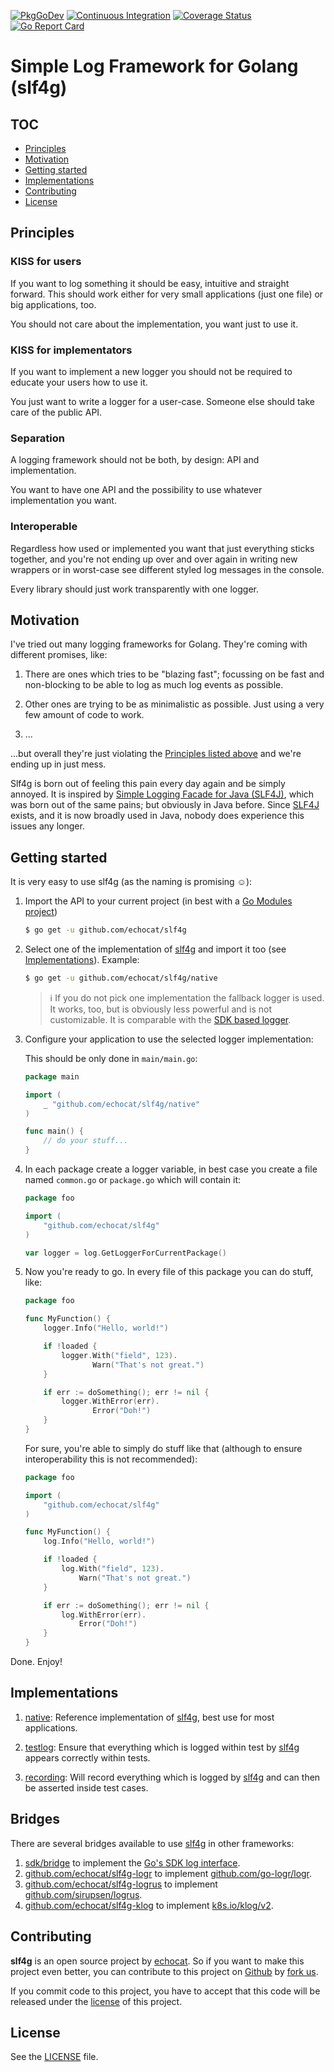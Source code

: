 [![PkgGoDev](https://pkg.go.dev/badge/github.com/echocat/slf4g)](https://pkg.go.dev/github.com/echocat/slf4g)
[![Continuous Integration](https://github.com/echocat/slf4g/workflows/Continuous%20Integration/badge.svg)](https://github.com/echocat/slf4g/actions?query=workflow%3A%22Continuous+Integration%22)
[![Coverage Status](https://coveralls.io/repos/github/echocat/slf4g/badge.svg?branch=main)](https://coveralls.io/github/echocat/slf4g?branch=main)
[![Go Report Card](https://goreportcard.com/badge/github.com/echocat/slf4g)](https://goreportcard.com/report/github.com/echocat/slf4g)

# Simple Log Framework for Golang (slf4g)

## TOC

* [Principles](#principles)
* [Motivation](#motivation)
* [Getting started](#getting-started)
* [Implementations](#implementations)
* [Contributing](#contributing)
* [License](#license)

## Principles

### KISS for users

If you want to log something it should be easy, intuitive and straight forward. This should work either for very small applications (just one file) or big applications, too.

You should not care about the implementation, you want just to use it.

### KISS for implementators

If you want to implement a new logger you should not be required to educate your users how to use it.

You just want to write a logger for a user-case. Someone else should take care of the public API.

### Separation

A logging framework should not be both, by design: API and implementation.

You want to have one API and the possibility to use whatever implementation you want.

### Interoperable

Regardless how used or implemented you want that just everything sticks together, and you're not ending up over and over again in writing new wrappers or in worst-case see different styled log messages in the console.

Every library should just work transparently with one logger.

## Motivation

I've tried out many logging frameworks for Golang. They're coming with different promises, like:

1. There are ones which tries to be "blazing fast"; focussing on be fast and non-blocking to be able to log as much log events as possible.

2. Other ones are trying to be as minimalistic as possible. Just using a very few amount of code to work.

3. ...

...but overall they're just violating the [Principles listed above](#principles) and we're ending up in just mess.

Slf4g is born out of feeling this pain every day again and be simply annoyed. It is inspired by [Simple Logging Facade for Java (SLF4J)](http://www.slf4j.org/), which was born out of the same pains; but obviously in Java before. Since [SLF4J](http://www.slf4j.org/) exists, and it is now broadly used in Java, nobody does experience this issues any longer.

## Getting started

It is very easy to use slf4g (as the naming is promising ☺️):

1. Import the API to your current project (in best with a [Go Modules project](https://blog.golang.org/using-go-modules))
    ```bash
    $ go get -u github.com/echocat/slf4g
    ```

2. Select one of the implementation of [slf4g](https://github.com/echocat/slf4g) and import it too (see [Implementations](#implementations)). Example:

    ```bash
    $ go get -u github.com/echocat/slf4g/native
    ```

   > ℹ️ If you do not pick one implementation the fallback logger is used. It works, too, but is obviously less powerful and is not customizable. It is comparable with the [SDK based logger](https://pkg.go.dev/log).

3. Configure your application to use the selected logger implementation:

   This should be only done in `main/main.go`:

    ```go
    package main
   
    import (
    	_ "github.com/echocat/slf4g/native"
    )
   
    func main() {
    	// do your stuff...
    }
    ```

4. In each package create a logger variable, in best case you create a file named `common.go` or `package.go` which will contain it:

    ```go
    package foo
   
    import (
    	"github.com/echocat/slf4g"
    )
   
    var logger = log.GetLoggerForCurrentPackage()
    ```

5. Now you're ready to go. In every file of this package you can do stuff, like:

    ```go
    package foo
   
    func MyFunction() {
    	logger.Info("Hello, world!")

    	if !loaded {
    		logger.With("field", 123).
    		       Warn("That's not great.")
    	}

    	if err := doSomething(); err != nil {
    		logger.WithError(err).
    		       Error("Doh!")
    	}
    }
    ```

   For sure, you're able to simply do stuff like that (although to ensure interoperability this is not recommended):

    ```go
    package foo
    
    import (
    	"github.com/echocat/slf4g"
    )
    
    func MyFunction() {
    	log.Info("Hello, world!")
    
    	if !loaded {
    		log.With("field", 123).
    		    Warn("That's not great.")
    	}

    	if err := doSomething(); err != nil {
    		log.WithError(err).
    		    Error("Doh!")
    	}
    }
    ```

Done. Enjoy!

## Implementations

1. [native](native): Reference implementation of [slf4g](https://github.com/echocat/slf4g), best use for most applications.

2. [testlog](sdk/testlog): Ensure that everything which is logged within test by [slf4g](https://github.com/echocat/slf4g) appears correctly within tests.

3. [recording](testing/recording): Will record everything which is logged by [slf4g](https://github.com/echocat/slf4g) and can then be asserted inside test cases.

## Bridges

There are several bridges available to use [slf4g](https://github.com/echocat/slf4g) in other frameworks:

1. [sdk/bridge](sdk/bridge) to implement the [Go's SDK log interface](https://pkg.go.dev/log).
2. [github.com/echocat/slf4g-logr](https://github.com/echocat/slf4g-logr) to implement [github.com/go-logr/logr](https://github.com/go-logr/logr).
3. [github.com/echocat/slf4g-logrus](https://github.com/echocat/slf4g-logrus) to implement [github.com/sirupsen/logrus](https://github.com/sirupsen/logrus).
4. [github.com/echocat/slf4g-klog](https://github.com/echocat/slf4g-klog) to implement [k8s.io/klog/v2](https://github.com/kubernetes/klog).

## Contributing

**slf4g** is an open source project by [echocat](https://echocat.org). So if you want to make this project even better, you can contribute to this project on [Github](https://github.com/echocat/slf4g) by [fork us](https://github.com/echocat/slf4g/fork).

If you commit code to this project, you have to accept that this code will be released under the [license](#license) of this project.

## License

See the [LICENSE](LICENSE) file.
